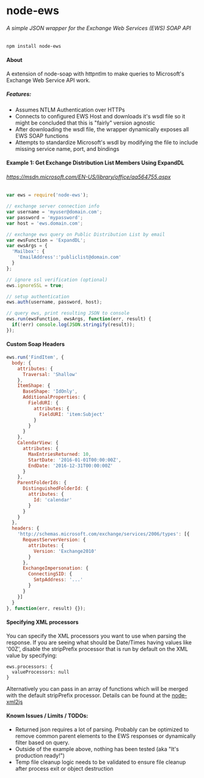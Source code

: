 # node-ews
###### A simple JSON wrapper for the Exchange Web Services (EWS) SOAP API

```
npm install node-ews
```

#### About
A extension of node-soap with httpntlm to make queries to Microsoft's Exchange Web Service API work.

##### Features:
- Assumes NTLM Authentication over HTTPs
- Connects to configured EWS Host and downloads it's wsdl file so it might be concluded that this is "fairly" version agnostic
- After downloading the wsdl file, the wrapper dynamically exposes all EWS SOAP functions
- Attempts to standardize Microsoft's wsdl by modifying the file to include missing service name, port, and bindings

#### Example 1: Get Exchange Distribution List Members Using ExpandDL
###### https://msdn.microsoft.com/EN-US/library/office/aa564755.aspx
```js
var ews = require('node-ews');

// exchange server connection info
var username = 'myuser@domain.com';
var password = 'mypassword';
var host = 'ews.domain.com';

// exchange ews query on Public Distribution List by email
var ewsFunction = 'ExpandDL';
var ewsArgs = {
  'Mailbox': {
    'EmailAddress':'publiclist@domain.com'
  }
};

// ignore ssl verification (optional)
ews.ignoreSSL = true;

// setup authentication
ews.auth(username, password, host);

// query ews, print resulting JSON to console
ews.run(ewsFunction, ewsArgs, function(err, result) {
  if(!err) console.log(JSON.stringify(result));
});
````

#### Custom Soap Headers
```js
ews.run('FindItem', {
  body: {
    attributes: {
      Traversal: 'Shallow'
    },
    ItemShape: {
      BaseShape: 'IdOnly',
      AdditionalProperties: {
        FieldURI: {
          attributes: {
            FieldURI: 'item:Subject'
          }
        }
      }
    },
    CalendarView: {
      attributes: {
        MaxEntriesReturned: 10,
        StartDate: '2016-01-01T00:00:00Z',
        EndDate: '2016-12-31T00:00:00Z'
      }
    },
    ParentFolderIds: {
      DistinguishedFolderId: {
        attributes: {
          Id: 'calendar'
        }
      }
    }
  },
  headers: {
    'http://schemas.microsoft.com/exchange/services/2006/types': [{
      RequestServerVersion: {
        attributes: {
          Version: 'Exchange2010'
        }
      },
      ExchangeImpersonation: {
        ConnectingSID: {
          SmtpAddress: '...'
        }
      }
    }]
  }
}, function(err, result) {});
```

#### Specifying XML processors
You can specify the XML processors you want to use when parsing the response. If you are seeing what should be Date/Times having values like '00Z', disable the stripPrefix processor that is run by default on the XML value by specifying:
```
ews.processors: {
  valueProcessors: null
}
```
Alternatively you can pass in an array of functions which will be merged with the default stripPrefix processor. Details can be found at the [node-xml2js](https://github.com/Leonidas-from-XIV/node-xml2js#processing-attribute-tag-names-and-values)

#### Known Issues / Limits / TODOs:
- Returned json requires a lot of parsing. Probably can be optimized to remove common parent elements to the EWS responses or dynamically filter based on query.
- Outside of the example above, nothing has been tested (aka "It's production ready!")
- Temp file cleanup logic needs to be validated to ensure file cleanup after process exit or object destruction
